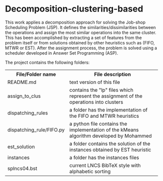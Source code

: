 # Decomposition-clustering-based

This work applies a decomposition approach for solving the Job-shop Scheduling Problem (JSP).
It defines the similarities/dissimilarities between the operations and assign the most similar operations into the same cluster. This has been accomplished by extracting a set of features from the problem itself or from solutions obtained by other heuristics such as (FIFO, MTWR or EST). After the assignment process, the problem is solved using a scheduler developed in Answer Set Programming (ASP).

The project contains the following folders:

<table>
<tr><th>File/Folder name</th><th>File description</th></tr>
<tr><td>README.md</td><td>text version of this file</td></tr>
<tr><td>assign_to_clus</td><td>contains the "lp" files which represent the assignment of the operations into clusters</td></tr>
<tr><td>dispatching_rules</td><td>a folder has the implementation of the FIFO and MTWR heuristics</td></tr>
<tr><td>dispatching_rule/FIFO.py</td><td>a python file contains the implementation of the kMeans algorithm developed by Mohammed</td></tr>
<tr><td>est_solution</td><td>a folder contains the solution of the instances obtained by EST heuristic</td></tr>
<tr><td>instances</td><td>a folder has the instances files</td></tr>

<tr><td>splncs04.bst</td><td>current LNCS BibTeX style with alphabetic sorting</td></tr>
</table>

